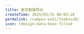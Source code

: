 ```yaml
---
title: 医学数据导出
createTime: 2025/03/15 08:03:18
permalink: /campus-wiki/txahxxz0/
icon: tdesign:data-base-filled
---
```

